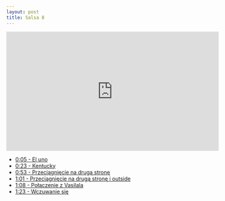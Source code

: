 ```yaml
---
layout: post
title: Salsa 8
---
```


<iframe id="zajecia8" width="560" height="315" src="https://www.youtube.com/embed/OGKWiEM68ac?enablejsapi=1&origin=https://mnocon.github.io" frameborder="0" enablejsapi="1" allowfullscreen></iframe>

<ul>

<li><a href="#" onclick="playerSeekTo('zajecia8', 5); return false;">0:05 - El uno</a>  </li>
<li><a href="#" onclick="playerSeekTo('zajecia8', 23); return false;">0:23 - Kentucky</a>  </li>
<li><a href="#" onclick="playerSeekTo('zajecia8', 53); return false;">0:53 - Przeciągnięcie na drugą stronę</a></li>
<li><a href="#" onclick="playerSeekTo('zajecia8', 61); return false;">1:01 - Przeciągnięcie na drugą stronę i outside</a></li>
<li><a href="#" onclick="playerSeekTo('zajecia8', 68); return false;">1:08 - Połączenie z Vasilala</a></li>
<li><a href="#" onclick="playerSeekTo('zajecia8', 83); return false;">1:23 - Wczuwanie się</a></li>
</ul>